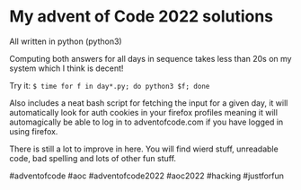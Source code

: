 # My advent of Code 2022 solutions

All written in python (python3)

Computing both answers for all days in sequence takes less than 20s on my system which I think is decent!

Try it: <code>$ time for f in day*.py; do python3 $f; done</code>

Also includes a neat bash script for fetching the input for a given day, it will automatically look for auth cookies in your firefox profiles
meaning it will automagically be able to log in to adventofcode.com if you have logged in using firefox.

There is still a lot to improve in here. You will find wierd stuff, unreadable code, bad spelling and lots of other fun stuff.

#adventofcode #aoc #adventofcode2022 #aoc2022 #hacking #justforfun

